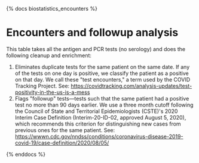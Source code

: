 {% docs biostatistics_encounters %}

# Encounters and followup analysis

This table takes all the antigen and PCR tests (no serology) and does the following 
cleanup and enrichment:

1. Eliminates duplicate tests for the same patient on the same date. If any of the 
   tests on one day is positive, we classify the patient as a positive on that day.
   We call these "test encounters," a term used by the COVID Tracking Project. See: 
   https://covidtracking.com/analysis-updates/test-positivity-in-the-us-is-a-mess
2. Flags "followup" tests—tests such that the same patient had a positive test no 
   more than 90 days earlier. We use a three month cutoff following the Council of 
   State and Territorial Epidemiologists (CSTE)'s 2020 Interim Case Definition
   (Interim-20-ID-02, approved August 5, 2020), which recommends this criterion for 
   distinguishing new cases from previous ones for the same patient. See: 
   https://wwwn.cdc.gov/nndss/conditions/coronavirus-disease-2019-covid-19/case-definition/2020/08/05/

{% enddocs %}